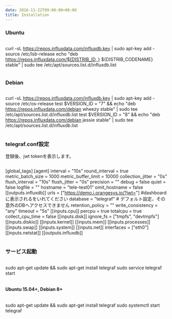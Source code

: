```yaml
---
date: 2016-11-22T09:00:00+00:00
title: Installation
---
```


### Ubuntu

>```
 curl -sL https://repos.influxdata.com/influxdb.key | sudo apt-key add -
 source /etc/lsb-release
 echo "deb https://repos.influxdata.com/${DISTRIB_ID,,} ${DISTRIB_CODENAME} stable" | sudo tee /etc/apt/sources.list.d/influxdb.list
>```

### Debian

>```
 curl -sL https://repos.influxdata.com/influxdb.key | sudo apt-key add -
 source /etc/os-release
 test $VERSION_ID = "7" && echo "deb https://repos.influxdata.com/debian wheezy stable" | sudo tee /etc/apt/sources.list.d/influxdb.list
 test $VERSION_ID = "8" && echo "deb https://repos.influxdata.com/debian jessie stable" | sudo tee /etc/apt/sources.list.d/influxdb.list
>```

### telegraf.conf設定

登録後、jwt tokenを表示します。

>```
[global_tags]
[agent]
  interval = "10s"
  round_interval = true
  metric_batch_size = 1000
  metric_buffer_limit = 10000
  collection_jitter = "0s"
  flush_interval = "10s"
  flush_jitter = "0s"
  precision = ""
  debug = false
  quiet = false
  logfile = ""
  hostname = "tele-test01"
  omit_hostname = false
[[outputs.influxdb]]
  urls = ["https://demo.i.orangesys.io/?jwt=<jwt token>"] #dashboardに表示される<jwt token>をいれてください
  database = "telegraf" # デフォルト設定、その意外のDBへアクセスできません
  retention_policy = ""
  write_consistency = "any"
  timeout = "5s"
[[inputs.cpu]]
  percpu = true
  totalcpu = true
  collect_cpu_time = false
[[inputs.disk]]
  ignore_fs = ["tmpfs", "devtmpfs"]
[[inputs.diskio]]
[[inputs.kernel]]
[[inputs.mem]]
[[inputs.processes]]
[[inputs.swap]]
[[inputs.system]]
[[inputs.net]]
  interfaces = ["eth0"]
[[inputs.netstat]]
[[outputs.influxdb]]
>```

### サービス起動

>```
  sudo apt-get update && sudo apt-get install telegraf
  sudo service telegraf start
>```

#### Ubuntu 15.04+, Debian 8+

>```
  sudo apt-get update && sudo apt-get install telegraf
  sudo systemctl start telegraf
>```
